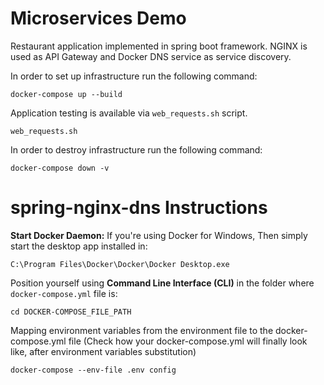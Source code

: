 # Microservices Demo

Restaurant application implemented in spring boot framework. NGINX is used as
API Gateway and Docker DNS service as service discovery.

In order to set up infrastructure run the following command:
```
docker-compose up --build
```

Application testing is available via `web_requests.sh` script.
```
web_requests.sh
```
In order to destroy infrastructure run the following command:
```
docker-compose down -v
```
# spring-nginx-dns Instructions
**Start Docker Daemon:** If you're using Docker for Windows, Then simply start the desktop app installed in:
```
C:\Program Files\Docker\Docker\Docker Desktop.exe
```
Position yourself using **Command Line Interface (CLI)** in the folder where `docker-compose.yml` file is:
```
cd DOCKER-COMPOSE_FILE_PATH
```
Mapping environment variables from the environment file to the docker-compose.yml file (Check how your docker-compose.yml will finally look like, after environment variables substitution)
```
docker-compose --env-file .env config
```
